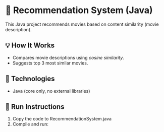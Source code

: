 # 🎯 Recommendation System (Java)

This Java project recommends movies based on content similarity (movie description).

## 💡 How It Works

- Compares movie descriptions using *cosine similarity*.
- Suggests top 3 most similar movies.

## 🧪 Technologies

- Java (core only, no external libraries)

## 🚀 Run Instructions

1. Copy the code to RecommendationSystem.java
2. Compile and run:

